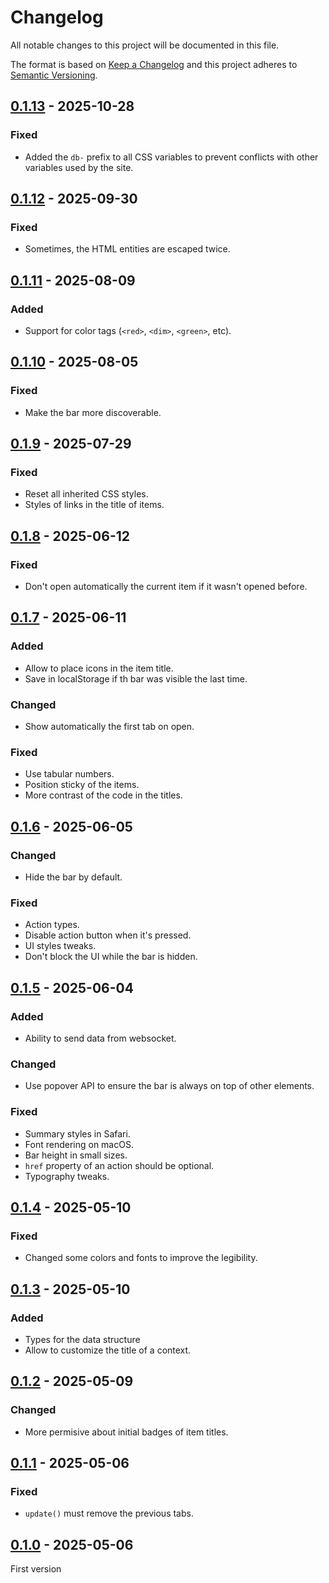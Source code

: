 <!-- deno-fmt-ignore-file -->

# Changelog
All notable changes to this project will be documented in this file.

The format is based on [Keep a Changelog](https://keepachangelog.com/) and this
project adheres to [Semantic Versioning](https://semver.org/).

## [0.1.13] - 2025-10-28
### Fixed
- Added the `db-` prefix to all CSS variables to prevent conflicts with other variables used by the site.

## [0.1.12] - 2025-09-30
### Fixed
- Sometimes, the HTML entities are escaped twice.

## [0.1.11] - 2025-08-09
### Added
- Support for color tags (`<red>`, `<dim>`, `<green>`, etc).

## [0.1.10] - 2025-08-05
### Fixed
- Make the bar more discoverable.

## [0.1.9] - 2025-07-29
### Fixed
- Reset all inherited CSS styles.
- Styles of links in the title of items.

## [0.1.8] - 2025-06-12
### Fixed
- Don't open automatically the current item if it wasn't opened before.

## [0.1.7] - 2025-06-11
### Added
- Allow to place icons in the item title.
- Save in localStorage if th bar was visible the last time.

### Changed
- Show automatically the first tab on open.

### Fixed
- Use tabular numbers.
- Position sticky of the items.
- More contrast of the code in the titles.

## [0.1.6] - 2025-06-05
### Changed
- Hide the bar by default.

### Fixed
- Action types.
- Disable action button when it's pressed.
- UI styles tweaks.
- Don't block the UI while the bar is hidden.

## [0.1.5] - 2025-06-04
### Added
- Ability to send data from websocket.

### Changed
- Use popover API to ensure the bar is always on top of other elements.

### Fixed
- Summary styles in Safari.
- Font rendering on macOS.
- Bar height in small sizes.
- `href` property of an action should be optional.
- Typography tweaks.

## [0.1.4] - 2025-05-10
### Fixed
- Changed some colors and fonts to improve the legibility.

## [0.1.3] - 2025-05-10
### Added
- Types for the data structure
- Allow to customize the title of a context.

## [0.1.2] - 2025-05-09
### Changed
- More permisive about initial badges of item titles.

## [0.1.1] - 2025-05-06
### Fixed
- `update()` must remove the previous tabs.

## [0.1.0] - 2025-05-06
First version

[0.1.13]: https://github.com/lumeland/bar/compare/v0.1.12...v0.1.13
[0.1.12]: https://github.com/lumeland/bar/compare/v0.1.11...v0.1.12
[0.1.11]: https://github.com/lumeland/bar/compare/v0.1.10...v0.1.11
[0.1.10]: https://github.com/lumeland/bar/compare/v0.1.9...v0.1.10
[0.1.9]: https://github.com/lumeland/bar/compare/v0.1.8...v0.1.9
[0.1.8]: https://github.com/lumeland/bar/compare/v0.1.7...v0.1.8
[0.1.7]: https://github.com/lumeland/bar/compare/v0.1.6...v0.1.7
[0.1.6]: https://github.com/lumeland/bar/compare/v0.1.5...v0.1.6
[0.1.5]: https://github.com/lumeland/bar/compare/v0.1.4...v0.1.5
[0.1.4]: https://github.com/lumeland/bar/compare/v0.1.3...v0.1.4
[0.1.3]: https://github.com/lumeland/bar/compare/v0.1.2...v0.1.3
[0.1.2]: https://github.com/lumeland/bar/compare/v0.1.1...v0.1.2
[0.1.1]: https://github.com/lumeland/bar/compare/v0.1.0...v0.1.1
[0.1.0]: https://github.com/lumeland/bar/releases/tag/v0.1.0
